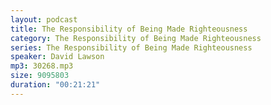 ```yaml
---
layout: podcast
title: The Responsibility of Being Made Righteousness
category: The Responsibility of Being Made Righteousness
series: The Responsibility of Being Made Righteousness
speaker: David Lawson
mp3: 30268.mp3
size: 9095803
duration: "00:21:21"
---
```


